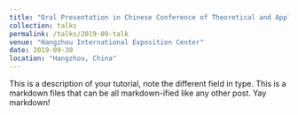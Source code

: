 ```yaml
---
title: "Oral Presentation in Chinese Conference of Theoretical and Applied Mechanics (CCTAM)-2019"
collection: talks
permalink: /talks/2019-09-talk
venue: "Hangzhou International Exposition Center"
date: 2019-09-30
location: "Hangzhou, China"
---
```




This is a description of your tutorial, note the different field in type. This is a markdown files that can be all markdown-ified like any other post. Yay markdown!
